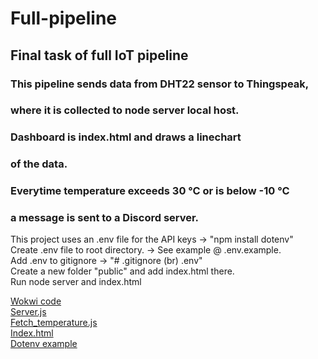 # Full-pipeline

## Final task of full IoT pipeline

### This pipeline sends data from DHT22 sensor to Thingspeak,<br />
### where it is collected to node server local host.<br />
### Dashboard is index.html and draws a linechart<br />
### of the data.<br />
### Everytime temperature exceeds 30 °C or is below -10 °C<br />
### a message is sent to a Discord server.<br/>

This project uses an .env file for the API keys -> "npm install dotenv"<br />
Create .env file to root directory. -> See example @ .env.example.<br />
Add .env to gitignore -> "# .gitignore (br) .env"<br />
Create a new folder "public" and add index.html there.<br />
Run node server and index.html<br />

[Wokwi code](https://github.com/MtrS4n0/Full-pipeline/blob/53a6cb34e2a0b29f7cff18833509aa96a86dbf71/wokwi.py)<br/>
[Server.js](https://github.com/MtrS4n0/Full-pipeline/blob/58a7717cc83bc9ff0e078e4b27ff227e3b854656/server.js)<br/>
[Fetch_temperature.js](https://github.com/MtrS4n0/Full-pipeline/blob/58a7717cc83bc9ff0e078e4b27ff227e3b854656/fetch_temperatures.js)<br/>
[Index.html](https://github.com/MtrS4n0/Full-pipeline/blob/58a7717cc83bc9ff0e078e4b27ff227e3b854656/index.html)<br/>
[Dotenv example](https://github.com/MtrS4n0/Full-pipeline/blob/58a7717cc83bc9ff0e078e4b27ff227e3b854656/.env.example)
